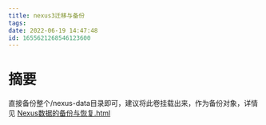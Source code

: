 ```yaml
---
title: nexus3迁移与备份
tags: 
date: 2022-06-19 14:47:48
id: 1655621268546123600
---
```

# 摘要





直接备份整个/nexus-data目录即可，建议将此卷挂载出来，作为备份对象，详情见 [Nexus数据的备份与恢复.html](assets\references\Nexus数据的备份与恢复.html) 

